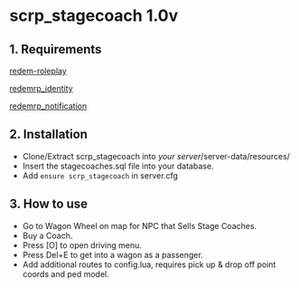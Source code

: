 # scrp_stagecoach 1.0v

## 1. Requirements
[redem-roleplay](https://github.com/RedEM-RP/redem_roleplay/)

[redemrp_identity](https://github.com/RedEM-RP/redemrp_identity/)

[redemrp_notification](https://github.com/Ktos93/redemrp_notification/)

## 2. Installation
- Clone/Extract scrp_stagecoach into *your server*/server-data/resources/ 
- Insert the stagecoaches.sql file into your database.
- Add ```ensure scrp_stagecoach``` in server.cfg

## 3. How to use
- Go to Wagon Wheel on map for NPC that Sells Stage Coaches.
- Buy a Coach.
- Press [O] to open driving menu.
- Press Del+E to get into a wagon as a passenger.
- Add additional routes to config.lua, requires pick up & drop off point coords and ped model.